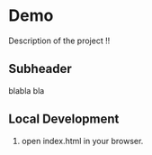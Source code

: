 # Demo

Description of the project !!

## Subheader

blabla bla

## Local Development

1. open index.html in your browser.
